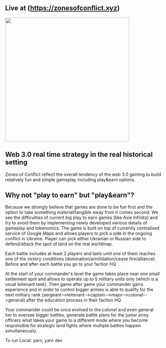 ## Live at (https://zonesofconflict.xyz)

<img src="https://bafybeieprtsdpqpueqmge4ivntsqj7may4ww4ql4ynh3muuyxreui3uck4.ipfs.nftstorage.link/tankBatlle.gif" width="400" height="400" />


## Web 3.0 real time strategy in the real historical setting
Zones of Conflict reflect the overall tendency of the web 3.0 gaming to build relatively fun and simple gameplay including play&earn options.

## Why not "play to earn" but "play&earn"?
Because we strongly believe that games are done to be fun first and the option to take something material/tangible away from it comes second. We see the difficulties of current big play to earn games (like Axie Infinity) and try to avoid them by implementing newly developed various details of gameplay and tokenomics.
The game is built on top of currently centralised service of Google Maps and allows players to pick a side in the ongoing conflict in Ukraine. Player can pick either Ukranian or Russian side to defend/attack the spot of land on the real worldmap. 

Each battle includes at least 2 players and lasts until one of them reaches one of the victory conditions (domination/annihilation/cease fire/alliance). Before and after each battle you go to your faction HQ

At the start of your commander's level the game takes place near one small settlement spot and allows to operate up to 5 military units only (which is a usual leitenant task). Then game after game your commander gains experience and in order to control bigger armies is able to qualify for the next military rank (sergeant-->leitenant-->captain-->major-->colonel-->general) after the education process in their faction HQ.

Your commander could be once evolved to the colonel and even general tier to oversee bigger battles, generate battle plans for the junior army officers what takes your game to a different mode where you become responsible for strategic land fights where multiple battles happen simultaneously.





To run Local: 
yarn,
yarn dev
